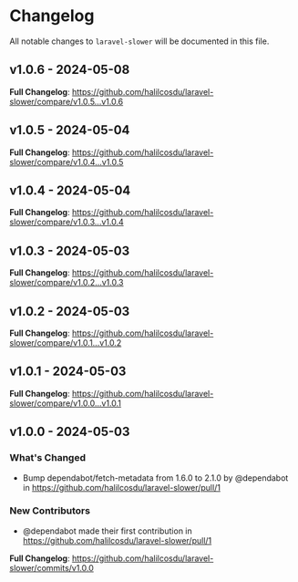 # Changelog

All notable changes to `laravel-slower` will be documented in this file.

## v1.0.6 - 2024-05-08

**Full Changelog**: https://github.com/halilcosdu/laravel-slower/compare/v1.0.5...v1.0.6

## v1.0.5 - 2024-05-04

**Full Changelog**: https://github.com/halilcosdu/laravel-slower/compare/v1.0.4...v1.0.5

## v1.0.4 - 2024-05-04

**Full Changelog**: https://github.com/halilcosdu/laravel-slower/compare/v1.0.3...v1.0.4

## v1.0.3 - 2024-05-03

**Full Changelog**: https://github.com/halilcosdu/laravel-slower/compare/v1.0.2...v1.0.3

## v1.0.2 - 2024-05-03

**Full Changelog**: https://github.com/halilcosdu/laravel-slower/compare/v1.0.1...v1.0.2

## v1.0.1 - 2024-05-03

**Full Changelog**: https://github.com/halilcosdu/laravel-slower/compare/v1.0.0...v1.0.1

## v1.0.0 - 2024-05-03

### What's Changed

* Bump dependabot/fetch-metadata from 1.6.0 to 2.1.0 by @dependabot in https://github.com/halilcosdu/laravel-slower/pull/1

### New Contributors

* @dependabot made their first contribution in https://github.com/halilcosdu/laravel-slower/pull/1

**Full Changelog**: https://github.com/halilcosdu/laravel-slower/commits/v1.0.0
